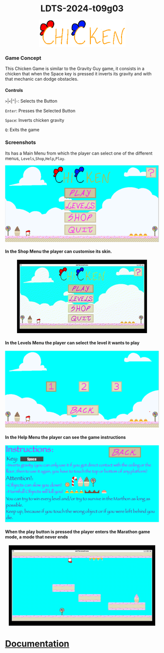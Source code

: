 <h1 align="center">
    LDTS-2024-t09g03 
</h1>

<p align="center">
    <img src="docs/png/mockups/LogoChicken.png">
</p>

### Game Concept
This Chicken Game is similar to the Gravity Guy game, it consists in a chicken that when the Space key is pressed it inverts its gravity and with that mechanic can dodge obstacles.


#### Controls

`>`|`<`|`^`|`˅`: Selects the Button

`Enter`: Presses the Selected Button

`Space`: Inverts chicken gravity

`Q`: Exits the game

### Screenshots

Its has a Main Menu from which the player can select one of the different menus, `Levels`,`Shop`,`Help`,`Play`.

<p align="center">
<img src="docs/png/mockups/MainMenu.png">
</p>

#### In the Shop Menu the player can customise its skin.

<p align="center">
    <img src="docs/png/mockups/Shop.gif">
</p>

#### In the Levels Menu the player can select the level it wants to play

<p align="center">
    <img src="docs/png/mockups/LevelsMenu.png">
</p>

#### In the Help Menu the player can see the game instructions

<p align="center">
    <img src="docs/png/mockups/HelpMenu.png">
</p>

#### When the play button is pressed the player enters the Marathon game mode, a mode that never ends

<p align="center">
    <img src="docs/png/mockups/GamePlay.gif">
</p>

# [Documentation](docs/README.md)

